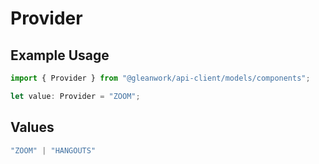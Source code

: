 # Provider

## Example Usage

```typescript
import { Provider } from "@gleanwork/api-client/models/components";

let value: Provider = "ZOOM";
```

## Values

```typescript
"ZOOM" | "HANGOUTS"
```